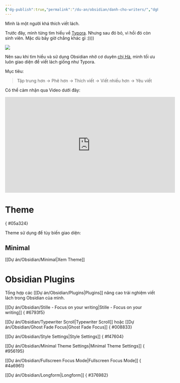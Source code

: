 ```yaml
---
{"dg-publish":true,"permalink":"/du-an/obsidian/danh-cho-writers/","dgPassFrontmatter":true}
---
```


Mình là một người khá thích viết lách.

Trước đây, mình từng tìm hiểu về [Typora](https://typora.io/). Nhưng sau đó bỏ, vì hồi đó còn sinh viên. Mặc dù bây giờ chẳng khác gì :))))

![](https://i.imgur.com/u7GCGKi.png)


Nên sau khi tìm hiểu và sử dụng Obsidian nhờ cơ duyên [chị Hà](https://www.facebook.com/hahtd3), mình tối ưu luôn giao diện để viết lách giống như Typora.

Mục tiêu:

> Tập trung hơn → Phê hơn → Thích viết → Viết nhiều hơn → Yêu viết

Có thể cảm nhận qua Video dưới đây:

<iframe width="560" height="315" src="https://www.youtube.com/embed/0Qjp7x9MAXs" title="YouTube video player" frameborder="0" allow="accelerometer; autoplay; clipboard-write; encrypted-media; gyroscope; picture-in-picture; web-share" allowfullscreen></iframe>


# Theme
{ #05a324}


Theme sử dụng để tùy biến giao diện:

## Minimal
[[Dự án/Obsidian/Minimal\|Xem Theme]]

# Obsidian Plugins

Tổng hợp các [[Dự án/Obsidian/Plugins\|Plugins]] nâng cao trải nghiệm viết lách trong Obsidian của mình.

[[Dự án/Obsidian/Stille - Focus on your writing\|Stille - Focus on your writing]]
{ #6793f5}


[[Dự án/Obsidian/Typewriter Scroll\|Typewriter Scroll]] hoặc [[Dự án/Obsidian/Ghost Fade Focus\|Ghost Fade Focus]]
{ #008833}


[[Dự án/Obsidian/Style Settings\|Style Settings]]
{ #f47604}


[[Dự án/Obsidian/Minimal Theme Settings\|Minimal Theme Settings]]
{ #956195}


[[Dự án/Obsidian/Fullscreen Focus Mode\|Fullscreen Focus Mode]]
{ #4a6961}


[[Dự án/Obsidian/Longform\|Longform]]
{ #376982}


